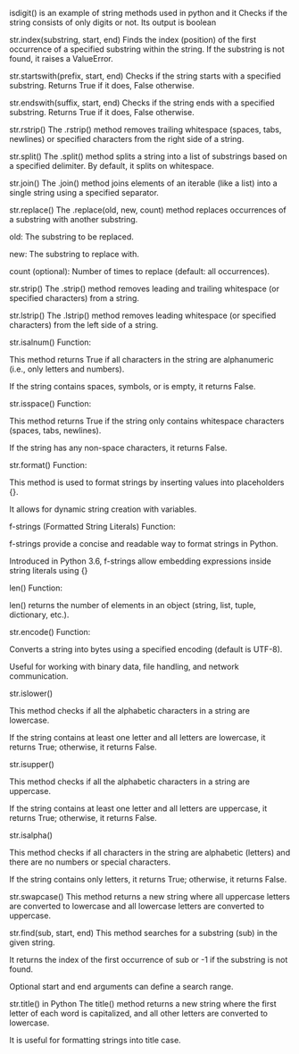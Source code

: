 isdigit()  is an example of string methods used in python and it Checks if the string consists of only digits or not. Its output is boolean

str.index(substring, start, end)
Finds the index (position) of the first occurrence of a specified substring within the string.
If the substring is not found, it raises a ValueError.


str.startswith(prefix, start, end)
Checks if the string starts with a specified substring.
Returns True if it does, False otherwise.


 str.endswith(suffix, start, end)
Checks if the string ends with a specified substring.
Returns True if it does, False otherwise.


str.rstrip()
The .rstrip() method removes trailing whitespace (spaces, tabs, newlines) or specified characters from the right side of a string.


str.split()
The .split() method splits a string into a list of substrings based on a specified delimiter. By default, it splits on whitespace.



str.join()
The .join() method joins elements of an iterable (like a list) into a single string using a specified separator.



str.replace()
The .replace(old, new, count) method replaces occurrences of a substring with another substring.

old: The substring to be replaced.

new: The substring to replace with.

count (optional): Number of times to replace (default: all occurrences).



str.strip()
The .strip() method removes leading and trailing whitespace (or specified characters) from a string.


str.lstrip()
The .lstrip() method removes leading whitespace (or specified characters) from the left side of a string.



str.isalnum()
Function:

This method returns True if all characters in the string are alphanumeric (i.e., only letters and numbers).

If the string contains spaces, symbols, or is empty, it returns False.



str.isspace()
Function:

This method returns True if the string only contains whitespace characters (spaces, tabs, newlines).

If the string has any non-space characters, it returns False.



str.format()
Function:

This method is used to format strings by inserting values into placeholders {}.

It allows for dynamic string creation with variables.



f-strings (Formatted String Literals)
Function:

f-strings provide a concise and readable way to format strings in Python.

Introduced in Python 3.6, f-strings allow embedding expressions inside string literals using {}



len()
Function:

len() returns the number of elements in an object (string, list, tuple, dictionary, etc.).



str.encode()
Function:

Converts a string into bytes using a specified encoding (default is UTF-8).

Useful for working with binary data, file handling, and network communication.

str.islower()

This method checks if all the alphabetic characters in a string are lowercase.

If the string contains at least one letter and all letters are lowercase, it returns True; otherwise, it returns False.

str.isupper()

This method checks if all the alphabetic characters in a string are uppercase.

If the string contains at least one letter and all letters are uppercase, it returns True; otherwise, it returns False.

str.isalpha()

This method checks if all characters in the string are alphabetic (letters) and there are no numbers or special characters.

If the string contains only letters, it returns True; otherwise, it returns False.

str.swapcase()
This method returns a new string where all uppercase letters are converted to lowercase and all lowercase letters are converted to uppercase.

str.find(sub, start, end)
This method searches for a substring (sub) in the given string.

It returns the index of the first occurrence of sub or -1 if the substring is not found.

Optional start and end arguments can define a search range.

str.title() in Python
The title() method returns a new string where the first letter of each word is capitalized, and all other letters are converted to lowercase.

It is useful for formatting strings into title case.

